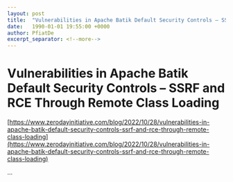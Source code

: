 ```yaml
---
layout: post
title:  "Vulnerabilities in Apache Batik Default Security Controls – SSRF and RCE Through Remote Class Loading"
date:   1990-01-01 19:55:00 +0000
author: PfiatDe
excerpt_separator: <!--more-->
---
```


# Vulnerabilities in Apache Batik Default Security Controls – SSRF and RCE Through Remote Class Loading
[https://www.zerodayinitiative.com/blog/2022/10/28/vulnerabilities-in-apache-batik-default-security-controls-ssrf-and-rce-through-remote-class-loading](https://www.zerodayinitiative.com/blog/2022/10/28/vulnerabilities-in-apache-batik-default-security-controls-ssrf-and-rce-through-remote-class-loading)

...
<!--more-->
